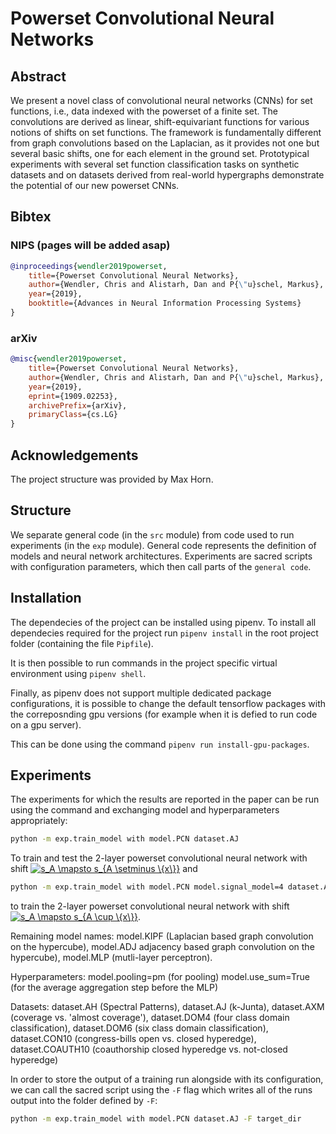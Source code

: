# Powerset Convolutional Neural Networks

## Abstract 
We present a novel class of convolutional neural networks (CNNs) for set functions, i.e., data indexed with the powerset of a finite set. The convolutions are derived as linear, shift-equivariant functions for various notions of shifts on set functions. The framework is fundamentally different from graph convolutions based on the Laplacian, as it provides not one but several basic shifts, one for each element in the ground set. Prototypical experiments with several set function classification tasks on synthetic datasets and on datasets derived from real-world hypergraphs demonstrate the potential of our new powerset CNNs. 

## Bibtex

### NIPS (pages will be added asap)

```bibtex
@inproceedings{wendler2019powerset,
    title={Powerset Convolutional Neural Networks},
    author={Wendler, Chris and Alistarh, Dan and P{\"u}schel, Markus},
    year={2019},
    booktitle={Advances in Neural Information Processing Systems}
}
```

### arXiv

```bibtex
@misc{wendler2019powerset,
    title={Powerset Convolutional Neural Networks},
    author={Wendler, Chris and Alistarh, Dan and P{\"u}schel, Markus},
    year={2019},
    eprint={1909.02253},
    archivePrefix={arXiv},
    primaryClass={cs.LG}
}
```

## Acknowledgements

The project structure was provided by Max Horn.

## Structure

We separate general code (in the `src` module) from code used to run experiments
(in the `exp` module).
General code represents the definition of models and neural network architectures.
Experiments are sacred scripts with configuration parameters, which then call parts of
the `general code`.

## Installation

The dependecies of the project can be installed using pipenv.
To install all dependecies required for the project run `pipenv install` in
the root project folder (containing the file `Pipfile`).

It is then possible to run commands in the project specific virtual environment using
`pipenv shell`.

Finally, as pipenv does not support multiple dedicated package configurations, it is
possible to change the default tensorflow packages with the correposnding gpu versions
(for example when it is defied to run code on a gpu server).

This can be done using the command `pipenv run install-gpu-packages`.


## Experiments

The experiments for which the results are reported in the paper can be run using the command and exchanging model and
hyperparameters appropriately:

```bash
python -m exp.train_model with model.PCN dataset.AJ
```
To train and test the 2-layer powerset convolutional neural network with shift <a href="https://www.codecogs.com/eqnedit.php?latex=s_A&space;\mapsto&space;s_{A&space;\setminus&space;\{x\}}" target="_blank"><img src="https://latex.codecogs.com/gif.latex?s_A&space;\mapsto&space;s_{A&space;\setminus&space;\{x\}}" title="s_A \mapsto s_{A \setminus \{x\}}" /></a> and
```bash
python -m exp.train_model with model.PCN model.signal_model=4 dataset.AJ
```
to train the 2-layer powerset convolutional neural network with shift <a href="https://www.codecogs.com/eqnedit.php?latex=s_A&space;\mapsto&space;s_{A&space;\cup&space;\{x\}}" target="_blank"><img src="https://latex.codecogs.com/gif.latex?s_A&space;\mapsto&space;s_{A&space;\cup&space;\{x\}}" title="s_A \mapsto s_{A \cup \{x\}}" /></a>.

Remaining model names: model.KIPF (Laplacian based graph convolution on the hypercube), model.ADJ
adjacency based graph convolution on the hypercube), model.MLP (mutli-layer perceptron).

Hyperparameters: model.pooling=pm (for pooling)
model.use_sum=True (for the average aggregation step before the MLP)

Datasets: dataset.AH (Spectral Patterns), dataset.AJ (k-Junta), dataset.AXM (coverage vs. 'almost coverage'),
dataset.DOM4 (four class domain classification), dataset.DOM6 (six class domain classification),
dataset.CON10 (congress-bills open vs. closed hyperedge), dataset.COAUTH10 (coauthorship closed hyperedge vs.
not-closed hyperedge)

In order to store the output of a training run alongside with its configuration,
we can call the sacred script using the `-F` flag which writes all of the runs output into
the folder defined by `-F`:
```bash
python -m exp.train_model with model.PCN dataset.AJ -F target_dir
```


